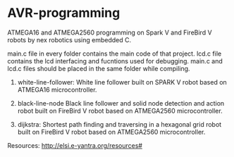 # AVR-programming
ATMEGA16 and ATMEGA2560 programming on Spark V and FireBird V robots by nex robotics using embedded C.

main.c file in every folder contains the main code of that project.
lcd.c file contains the lcd interfacing and fucntions used for debugging.
main.c and lcd.c files should be placed in the same folder while compiling.

1) white-line-follower:
White line follower built on SPARK V robot based on ATMEGA16 microcontroller.

2) black-line-node
Black line follower and solid node detection and action robot built on FireBird V robot based on ATMEGA2560 microcontroller.

3) dijkstra:
Shortest path finding and traversing in a hexagonal grid robot built on FireBird V robot based on ATMEGA2560 microcontroller.

Resources:
http://elsi.e-yantra.org/resources#
